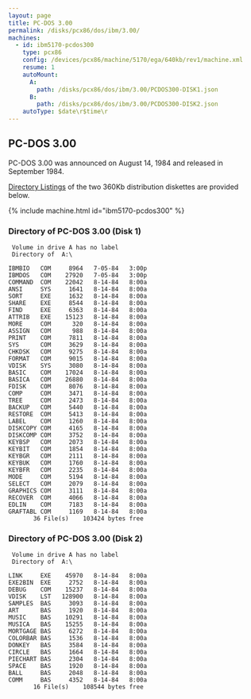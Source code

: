 ```yaml
---
layout: page
title: PC-DOS 3.00
permalink: /disks/pcx86/dos/ibm/3.00/
machines:
  - id: ibm5170-pcdos300
    type: pcx86
    config: /devices/pcx86/machine/5170/ega/640kb/rev1/machine.xml
    resume: 1
    autoMount:
      A:
        path: /disks/pcx86/dos/ibm/3.00/PCDOS300-DISK1.json
      B:
        path: /disks/pcx86/dos/ibm/3.00/PCDOS300-DISK2.json
    autoType: $date\r$time\r
---
```


PC-DOS 3.00
-----------

PC-DOS 3.00 was announced on August 14, 1984 and released in September 1984.

[Directory Listings](#directory-of-pc-dos-300-disk-1) of the two 360Kb distribution diskettes are provided below.

{% include machine.html id="ibm5170-pcdos300" %}

### Directory of PC-DOS 3.00 (Disk 1)

	 Volume in drive A has no label
	 Directory of  A:\
	
	IBMBIO   COM     8964   7-05-84   3:00p
	IBMDOS   COM    27920   7-05-84   3:00p
	COMMAND  COM    22042   8-14-84   8:00a
	ANSI     SYS     1641   8-14-84   8:00a
	SORT     EXE     1632   8-14-84   8:00a
	SHARE    EXE     8544   8-14-84   8:00a
	FIND     EXE     6363   8-14-84   8:00a
	ATTRIB   EXE    15123   8-14-84   8:00a
	MORE     COM      320   8-14-84   8:00a
	ASSIGN   COM      988   8-14-84   8:00a
	PRINT    COM     7811   8-14-84   8:00a
	SYS      COM     3629   8-14-84   8:00a
	CHKDSK   COM     9275   8-14-84   8:00a
	FORMAT   COM     9015   8-14-84   8:00a
	VDISK    SYS     3080   8-14-84   8:00a
	BASIC    COM    17024   8-14-84   8:00a
	BASICA   COM    26880   8-14-84   8:00a
	FDISK    COM     8076   8-14-84   8:00a
	COMP     COM     3471   8-14-84   8:00a
	TREE     COM     2473   8-14-84   8:00a
	BACKUP   COM     5440   8-14-84   8:00a
	RESTORE  COM     5413   8-14-84   8:00a
	LABEL    COM     1260   8-14-84   8:00a
	DISKCOPY COM     4165   8-14-84   8:00a
	DISKCOMP COM     3752   8-14-84   8:00a
	KEYBSP   COM     2073   8-14-84   8:00a
	KEYBIT   COM     1854   8-14-84   8:00a
	KEYBGR   COM     2111   8-14-84   8:00a
	KEYBUK   COM     1760   8-14-84   8:00a
	KEYBFR   COM     2235   8-14-84   8:00a
	MODE     COM     5194   8-14-84   8:00a
	SELECT   COM     2079   8-14-84   8:00a
	GRAPHICS COM     3111   8-14-84   8:00a
	RECOVER  COM     4066   8-14-84   8:00a
	EDLIN    COM     7183   8-14-84   8:00a
	GRAFTABL COM     1169   8-14-84   8:00a
	       36 File(s)    103424 bytes free

### Directory of PC-DOS 3.00 (Disk 2)

	 Volume in drive A has no label
	 Directory of  A:\
	
	LINK     EXE    45970   8-14-84   8:00a
	EXE2BIN  EXE     2752   8-14-84   8:00a
	DEBUG    COM    15237   8-14-84   8:00a
	VDISK    LST   128900   8-14-84   8:00a
	SAMPLES  BAS     3093   8-14-84   8:00a
	ART      BAS     1920   8-14-84   8:00a
	MUSIC    BAS    10291   8-14-84   8:00a
	MUSICA   BAS    15255   8-14-84   8:00a
	MORTGAGE BAS     6272   8-14-84   8:00a
	COLORBAR BAS     1536   8-14-84   8:00a
	DONKEY   BAS     3584   8-14-84   8:00a
	CIRCLE   BAS     1664   8-14-84   8:00a
	PIECHART BAS     2304   8-14-84   8:00a
	SPACE    BAS     1920   8-14-84   8:00a
	BALL     BAS     2048   8-14-84   8:00a
	COMM     BAS     4352   8-14-84   8:00a
	       16 File(s)    108544 bytes free
